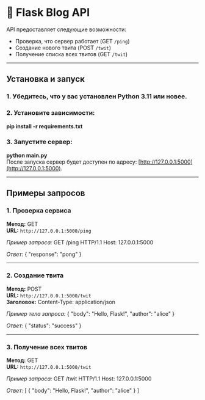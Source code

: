 # 📝 Flask Blog API

API предоставляет следующие возможности:

- Проверка, что сервер работает (GET `/ping`)
- Создание нового твита (POST `/twit`)
- Получение списка всех твитов (GET `/twit`)

---

## Установка и запуск

### 1. Убедитесь, что у вас установлен Python 3.11 или новее.
### 2. Установите зависимости:  
**pip install -r requirements.txt**
### 3. Запустите сервер:
**python main.py**  
После запуска сервер будет доступен по адресу: [http://127.0.0.1:5000](http://127.0.0.1:5000).

---

## Примеры запросов

### 1. Проверка сервиса

**Метод:** GET  
**URL:** `http://127.0.0.1:5000/ping`

_Пример запроса:_
GET /ping HTTP/1.1 Host: 127.0.0.1:5000


_Ответ:_
{ "response": "pong" }


---

### 2. Создание твита

**Метод:** POST  
**URL:** `http://127.0.0.1:5000/twit`  
**Заголовок:** Content-Type: application/json

_Пример тела запроса:_
{ "body": "Hello, Flask!", "author": "alice" }


_Ответ:_
{ "status": "success" }


---

### 3. Получение всех твитов

**Метод:** GET  
**URL:** `http://127.0.0.1:5000/twit`

_Пример запроса:_
GET /twit HTTP/1.1 Host: 127.0.0.1:5000


_Ответ:_
[ { "body": "Hello, Flask!", "author": "alice" } ]

